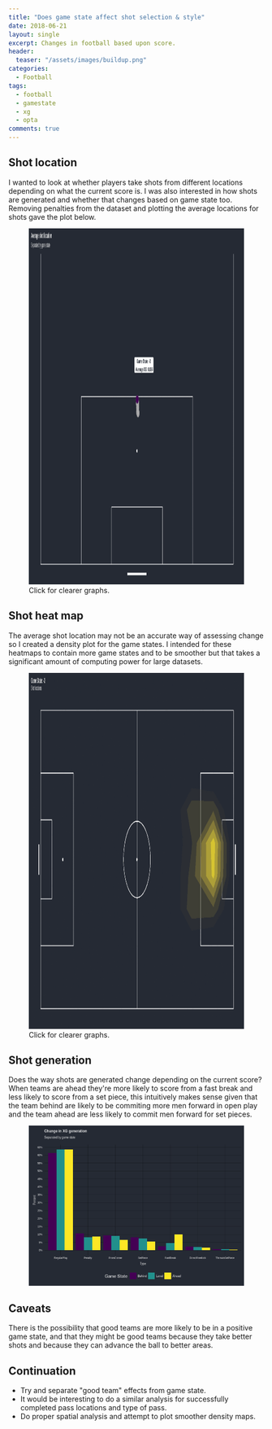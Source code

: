 ```yaml
---
title: "Does game state affect shot selection & style"
date: 2018-06-21
layout: single
excerpt: Changes in football based upon score.
header:
  teaser: "/assets/images/buildup.png"
categories:
  - Football
tags:
  - football
  - gamestate
  - xg
  - opta
comments: true
---
```


## Shot location
I wanted to look at whether players take shots from different locations depending on what the current score is.  I was also interested in how shots are generated and whether that changes based on game state too.
Removing penalties from the dataset and plotting the average locations for shots gave the plot below.

<figure class='centre'>
	<a href="/assets/images/avgshot.gif"><img src="/assets/images/avgshot.gif" width='1220' height='700'/></a>
	<figcaption>Click for clearer graphs.</figcaption>
</figure>
	
## Shot heat map
The average shot location may not be an accurate way of assessing change so I created a density plot for the game states.  I intended for these heatmaps to contain more game states and to be smoother but that takes a significant amount of computing power for large datasets.

<figure class='centre'>
	<a href="/assets/images/gamestatelocation.gif"><img src="/assets/images/gamestatelocation.gif" width='1220' height='700'/></a>
	<figcaption>Click for clearer graphs.</figcaption>
</figure>

## Shot generation
Does the way shots are generated change depending on the current score?
When teams are ahead they're more likely to score from a fast break and less likely to score from a set piece, this intuitively makes sense given that the team behind are likely to be commiting more men forward in open play and the team ahead are less likely to commit men forward for set pieces.

<figure class='centre'>
	<a href="/assets/images/buildup.png"><img src="/assets/images/buildup.png"></a>
</figure>

## Caveats
There is the possibility that good teams are more likely to be in a positive game state, and that they might be good teams because they take better shots and because they can advance the ball to better areas.

## Continuation
- Try and separate "good team" effects from game state.
- It would be interesting to do a similar analysis for successfully completed pass locations and type of pass.  
- Do proper spatial analysis and attempt to plot smoother density maps.
